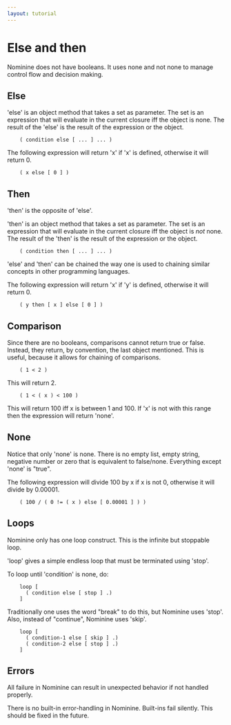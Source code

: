 ```yaml
---
layout: tutorial
---
```


Else and then
=============

Nominine does not have booleans. It uses none and not none to manage control flow and decision making.

Else
----

'else' is an object method that takes a set as parameter. The set is an expression that will evaluate in the current closure iff the
object is none. The result of the 'else' is the result of the expression or the object.

        ( condition else [ ... ] ... )

The following expression will return 'x' if 'x' is defined, otherwise it will return 0.

        ( x else [ 0 ] )

Then
----

'then' is the opposite of 'else'.

'then' is an object method that takes a set as parameter. The set is an expression that will evaluate in the current closure iff the
object is *not* none. The result of the 'then' is the result of the expression or the object.

        ( condition then [ ... ] ... )

'else' and 'then' can be chained the way one is used to chaining similar concepts in other programming languages.

The following expression will return 'x' if 'y' is defined, otherwise it will return 0.

        ( y then [ x ] else [ 0 ] )

Comparison
----------

Since there are no booleans, comparisons cannot return true or false. Instead, they return, by convention, the last object
mentioned. This is useful, because it allows for chaining of comparisons.

        ( 1 < 2 )

This will return 2.

        ( 1 < ( x ) < 100 )

This will return 100 iff x is between 1 and 100.
If 'x' is not with this range then the expression will return 'none'.


None
----

Notice that only 'none' is none. There is no empty list, empty string, negative number or zero that is equivalent to false/none.
Everything except 'none' is "true".

The following expression will divide 100 by x if x is not 0, otherwise it will divide by 0.00001.

        ( 100 / ( 0 != ( x ) else [ 0.00001 ] ) )

Loops
-----

Nominine only has one loop construct. This is the infinite but stoppable loop.

'loop' gives a simple endless loop that must be terminated using 'stop'.

To loop until 'condition' is none, do:

        loop [
          ( condition else [ stop ] .)
        ]

Traditionally one uses the word "break" to do this, but Nominine uses 'stop'. Also, instead of "continue", Nominine uses 'skip'.

        loop [
          ( condition-1 else [ skip ] .)
          ( condition-2 else [ stop ] .)
        ]



Errors
------

All failure in Nominine can result in unexpected behavior if not handled properly.

There is no built-in error-handling in Nominine. Built-ins fail silently. This should be fixed in the future.


